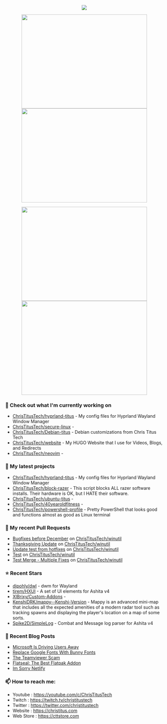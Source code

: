 <p align="center"><a href="https://github.com/anuraghazra/github-readme-stats">
  <img align="center" src="https://github-readme-stats.vercel.app/api?username=ChrisTitusTech&show_icons=true&theme=tokyonight" />
</a></p>

<p align="center"><a href="https://wakatime.com/@christitustech">
  <img align="center" width="400" height="300" src="https://wakatime.com/share/@christitustech/4c17a227-eb23-48c5-a2f1-492e5538842c.svg" />
</a>
<a href="https://wakatime.com/@christitustech">
  <img align="center" width="400" height="300" src="https://wakatime.com/share/@christitustech/57160975-2111-472e-bc92-f390b42053b3.svg" />
</a></p>

<p align="center"><a href="https://wakatime.com/@christitustech">
  <img align="center" width="400" height="300" src="https://wakatime.com/share/@christitustech/b7d6c245-11dd-4802-a2dd-8ff0fd915324.svg" />
</a>
<a href="https://wakatime.com/@christitustech">
  <img align="center" width="400" height="300" src="https://wakatime.com/share/@christitustech/29475f0b-8d50-47b4-aaf5-f96bdcab9d0d.svg" />
</a></p>

### 👷 Check out what I'm currently working on

- [ChrisTitusTech/hyprland-titus](https://github.com/ChrisTitusTech/hyprland-titus) - My config files for Hyprland Wayland Window Manager
- [ChrisTitusTech/secure-linux](https://github.com/ChrisTitusTech/secure-linux) - 
- [ChrisTitusTech/Debian-titus](https://github.com/ChrisTitusTech/Debian-titus) - Debian customizations from Chris Titus Tech
- [ChrisTitusTech/website](https://github.com/ChrisTitusTech/website) - My HUGO Website that I use for Videos, Blogs, and Redirects
- [ChrisTitusTech/neovim](https://github.com/ChrisTitusTech/neovim) - 
### 🌱 My latest projects

- [ChrisTitusTech/hyprland-titus](https://github.com/ChrisTitusTech/hyprland-titus) - My config files for Hyprland Wayland Window Manager
- [ChrisTitusTech/block-razer](https://github.com/ChrisTitusTech/block-razer) - This script blocks ALL razer software installs. Their hardware is OK, but I HATE their software. 
- [ChrisTitusTech/ubuntu-titus](https://github.com/ChrisTitusTech/ubuntu-titus) - 
- [ChrisTitusTech/40yearoldfitness](https://github.com/ChrisTitusTech/40yearoldfitness) - 
- [ChrisTitusTech/powershell-profile](https://github.com/ChrisTitusTech/powershell-profile) - Pretty PowerShell that looks good and functions almost as good as Linux terminal 
### 🔨 My recent Pull Requests

- [Bugfixes before December](https://github.com/ChrisTitusTech/winutil/pull/465) on [ChrisTitusTech/winutil](https://github.com/ChrisTitusTech/winutil)
- [Thanksgiving Update](https://github.com/ChrisTitusTech/winutil/pull/378) on [ChrisTitusTech/winutil](https://github.com/ChrisTitusTech/winutil)
- [Update test from hotfixes](https://github.com/ChrisTitusTech/winutil/pull/349) on [ChrisTitusTech/winutil](https://github.com/ChrisTitusTech/winutil)
- [Test](https://github.com/ChrisTitusTech/winutil/pull/318) on [ChrisTitusTech/winutil](https://github.com/ChrisTitusTech/winutil)
- [Test Merge - Multiple Fixes](https://github.com/ChrisTitusTech/winutil/pull/317) on [ChrisTitusTech/winutil](https://github.com/ChrisTitusTech/winutil)
### ⭐ Recent Stars

- [djpohly/dwl](https://github.com/djpohly/dwl) - dwm for Wayland
- [tirem/HXUI](https://github.com/tirem/HXUI) - A set of UI elements for Ashita v4
- [XIBrixy/Custom-Addons](https://github.com/XIBrixy/Custom-Addons) - 
- [KenshiDRK/mappy--Kenshi-Version](https://github.com/KenshiDRK/mappy--Kenshi-Version) - Mappy is an advanced mini-map that includes all the expected amenities of a modern radar tool such as tracking spawns and displaying the player&#39;s location on a map of some sorts.
- [Spike2D/SimpleLog](https://github.com/Spike2D/SimpleLog) - Combat and Message log parser for Ashita v4
### 📰 Recent Blog Posts

- [Microsoft Is Driving Users Away](https://christitus.com/microsoft-is-driving-users-away/)
- [Replace Google Fonts With Bunny Fonts](https://christitus.com/replace-google-fonts-with-bunny-fonts/)
- [The Teamviewer Scam](https://christitus.com/the-teamviewer-scam/)
- [Flatseal: The Best Flatpak Addon](https://christitus.com/flatseal-required-flatpak-addon/)
- [Im Sorry Netlify](https://christitus.com/im-sorry-netlify/)
### 📫 How to reach me:
  - Youtube   : <https://youtube.com/c/ChrisTitusTech>
  - Twitch    : <https://twitch.tv/christitustech>
  - Twitter   : <https://twitter.com/christitustech>
  - Website   : <https://christitus.com>
  - Web Store : <https://cttstore.com>
